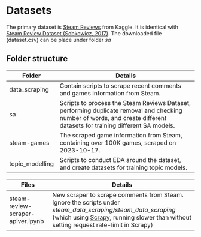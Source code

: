 # Datasets

The primary dataset is [Steam Reviews](https://www.kaggle.com/datasets/andrewmvd/steam-reviews) from Kaggle. It is identical with [Steam Review Dataset (Sobkowicz, 2017)](https://zenodo.org/records/1000885). The downloaded file (dataset.csv) can be place under folder _sa_

## Folder structure

|Folder|Details|
|---|---|
|data_scraping|Contain scripts to scrape recent comments and games information from Steam.|
|sa|Scripts to process the Steam Reviews Dataset, performing duplicate removal and checking number of words, and create different datasets for training different SA models.|
|steam-games|The scraped game information from Steam, containing over 100K games, scraped on 2023-10-17.|
|topic_modelling|Scripts to conduct EDA around the dataset, and create datasets for training topic models.|

|Files|Details|
|---|---|
|steam-review-scraper-apiver.ipynb|New scraper to scrape comments from Steam. Ignore the scripts under _steam_data_scraping/steam_data_scraping_ (which using [Scrapy](https://github.com/scrapy/scrapy), running slower than without setting request rate-limit in Scrapy)|

